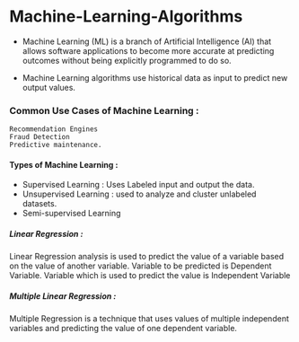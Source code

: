 # Machine-Learning-Algorithms


* Machine Learning (ML) is a branch of Artificial Intelligence (AI) that allows software applications 
to become more accurate at predicting outcomes without being explicitly programmed to do so. 

* Machine Learning algorithms use historical data as input to predict new output values.


### Common Use Cases of Machine Learning :
```
Recommendation Engines
Fraud Detection
Predictive maintenance.
```

#### Types of Machine Learning :
* Supervised Learning : Uses Labeled input and output the data.
* Unsupervised Learning : used to analyze and cluster unlabeled datasets.
* Semi-supervised Learning


##### Linear Regression :
Linear Regression analysis is used to predict the value of a variable based on the value of another variable.
Variable to be predicted is Dependent Variable.
Variable which is used to predict the value is Independent Variable


##### Multiple Linear Regression :
Multiple Regression is a technique that uses values of multiple independent variables and predicting the value of one dependent variable.
